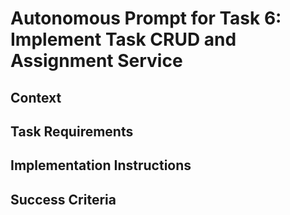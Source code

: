 # Autonomous Prompt for Task 6: Implement Task CRUD and Assignment Service

<!-- This file contains autonomous prompt for AI agents -->
<!-- TODO: Fill in content based on architecture.md, prd.txt, and tasks.json -->

## Context

## Task Requirements

## Implementation Instructions

## Success Criteria
